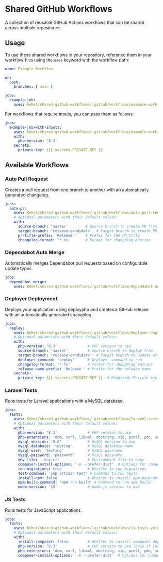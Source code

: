 # Shared GitHub Workflows

A collection of reusable GitHub Actions workflows that can be shared across multiple repositories.

## Usage

To use these shared workflows in your repository, reference them in your workflow files using the `uses` keyword with the workflow path:

```yaml
name: Example Workflow

on:
  push:
    branches: [ main ]

jobs:
  example-job:
    uses: Kehet/shared-github-workflows/.github/workflows/example-workflow.yml@main
```

For workflows that require inputs, you can pass them as follows:

```yaml
jobs:
  example-job-with-inputs:
    uses: Kehet/shared-github-workflows/.github/workflows/example-workflow-with-inputs.yml@main
    with:
      php-version: '8.3'
    secrets:
      private-key: ${{ secrets.PRIVATE_KEY }}
```

## Available Workflows

### Auto Pull Request

Creates a pull request from one branch to another with an automatically generated changelog.

```yaml
jobs:
  auto-pr:
    uses: Kehet/shared-github-workflows/.github/workflows/auto-pull-request.yml@main
    # Optional parameters with their default values:
    with:
      source-branch: 'master'        # Source branch to create PR from
      target-branch: 'release-candidate'  # Target branch to create PR to
      pr-title-prefix: 'Release '    # Prefix for the PR title
      changelog-format: '* %s'       # Format for changelog entries
```

### Dependabot Auto Merge

Automatically merges Dependabot pull requests based on configurable update types.

```yaml
jobs:
  dependabot-merge:
    uses: Kehet/shared-github-workflows/.github/workflows/dependabot-auto-merge.yml@main
```

### Deployer Deployment

Deploys your application using deployphp and creates a GitHub release with an automatically generated changelog.

```yaml
jobs:
  deploy:
    uses: Kehet/shared-github-workflows/.github/workflows/deployer-deployment.yml@main
    # Optional parameters with their default values:
    with:
      php-version: '8.3'              # PHP version to use
      source-branch: 'master'         # Source branch to deploy from
      target-branch: 'release-candidate'  # Target branch to update after deployment
      deployer-command: 'deploy'      # Deployer command to run
      changelog-format: '* %s'        # Format for changelog entries
      release-name-prefix: 'Release ' # Prefix for the release name
    secrets:
      private-key: ${{ secrets.PRIVATE_KEY }}  # Required: Private key for SSH connection
```

### Laravel Tests

Runs tests for Laravel applications with a MySQL database.

```yaml
jobs:
  tests:
    uses: Kehet/shared-github-workflows/.github/workflows/laravel-tests.yml@main
    # Optional parameters with their default values:
    with:
      php-version: '8.3'              # PHP version to use
      php-extensions: 'dom, curl, libxml, mbstring, zip, pcntl, pdo, sqlite, pdo_mysql, bcmath, soap, intl, gd, exif, iconv'  # PHP extensions to install
      mysql-version: '8.0'            # MySQL version to use
      mysql-database: 'testing'       # MySQL database name
      mysql-user: 'testing'           # MySQL username
      mysql-password: 'password'      # MySQL password
      env-file: '.env.ci'             # Environment file to copy
      composer-install-options: '-n --prefer-dist'  # Options for composer install command
      run-migrations: true            # Whether to run migrations
      test-command: 'php artisan test' # Command to run tests
      install-npm: false              # Whether to install npm packages
      npm-build-command: 'npm run build' # Command to run npm build
      node-version: '18'              # Node.js version to use
```

### JS Tests

Runs tests for JavaScript applications.

```yaml
jobs:
  tests:
    uses: Kehet/shared-github-workflows/.github/workflows/js-tests.yml@main
    # Optional parameters with their default values:
    with:
      install-composer: false         # Whether to install composer dependencies
      php-version: '8.3'              # PHP version to use (only if install-composer is true)
      php-extensions: 'dom, curl, libxml, mbstring, zip, pcntl, pdo, sqlite, pdo_mysql, bcmath, soap, intl, gd, exif, iconv'  # PHP extensions to install (only if install-composer is true)
      composer-install-options: '-n --prefer-dist'  # Options for composer install command
```

